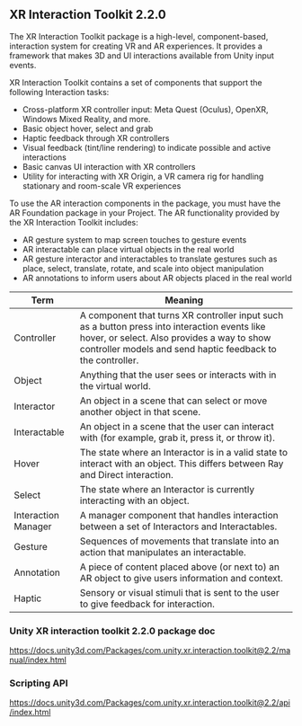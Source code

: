 ## XR Interaction Toolkit 2.2.0

The XR Interaction Toolkit package is a high-level, component-based, interaction system for creating VR and AR experiences. It provides a framework that makes 3D and UI interactions available from Unity input events. 


XR Interaction Toolkit contains a set of components that support the following Interaction tasks:

- Cross-platform XR controller input: Meta Quest (Oculus), OpenXR, Windows Mixed Reality, and more.
- Basic object hover, select and grab
- Haptic feedback through XR controllers
- Visual feedback (tint/line rendering) to indicate possible and active interactions
- Basic canvas UI interaction with XR controllers
- Utility for interacting with XR Origin, a VR camera rig for handling stationary and room-scale VR experiences


To use the AR interaction components in the package, you must have the AR Foundation package in your Project. The AR functionality provided by the XR Interaction Toolkit includes:

- AR gesture system to map screen touches to gesture events
- AR interactable can place virtual objects in the real world
- AR gesture interactor and interactables to translate gestures such as place, select, translate, rotate, and scale into object manipulation
- AR annotations to inform users about AR objects placed in the real world

| Term | Meaning |
| --- | --- |
| Controller | A component that turns XR controller input such as a button press into interaction events like hover, or select. Also provides a way to show controller models and send haptic feedback to the controller. |
| Object | Anything that the user sees or interacts with in the virtual world. |
| Interactor | An object in a scene that can select or move another object in that scene. |
| Interactable | An object in a scene that the user can interact with (for example, grab it, press it, or throw it). |
| Hover | The state where an Interactor is in a valid state to interact with an object. This differs between Ray and Direct interaction. |
| Select | The state where an Interactor is currently interacting with an object. |
| Interaction Manager | A manager component that handles interaction between a set of Interactors and Interactables. |
| Gesture | Sequences of movements that translate into an action that manipulates an interactable. |
| Annotation | A piece of content placed above (or next to) an AR object to give users information and context. |
| Haptic | Sensory or visual stimuli that is sent to the user to give feedback for interaction. |


### Unity XR interaction toolkit 2.2.0 package doc
https://docs.unity3d.com/Packages/com.unity.xr.interaction.toolkit@2.2/manual/index.html

### Scripting API
https://docs.unity3d.com/Packages/com.unity.xr.interaction.toolkit@2.2/api/index.html
